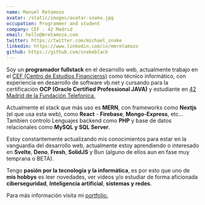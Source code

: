 ```yaml
---
name: Manuel Retamozo
avatar: /static/images/avatar-snake.jpg
occupation: Programmer and student
company: CEF - 42 Madrid
email: hello@mretamozo.com
twitter: https://twitter.com/michael_snake
linkedin: https://www.linkedin.com/in/mmretamozo
github: https://github.com/snakeblack
---
```


Soy un **programador fullstack** en el desarrollo web, actualmente trabajo en el [CEF (Centro de Estudios Financieros)](https://cef.es) como técnico informático, con experiencia en desarrollo de software vb.net y cursando para la certificación **OCP (Oracle Certified Professional JAVA)** y estudiante en [42 Madrid de la Fundación Telefonica.](https://42madrid.com)

Actualmente el stack que más uso es **MERN**, con frameworks como **Nextjs** (el que usa esta web), como **React** - **Firebase**, **Mongo-Express**, etc... Tambien controlo Lenguajes backend como **PHP** y base de datos relacionales como **MySQL y SQL Server**.

Estoy constantemente actualizando mis conocimientos para estar en la vanguardia del desarrollo web, actualmente estoy aprendiendo o interesado en **Svelte**, **Deno**, **Fresh**, **SolidJS** y Bun (alguno de ellos aun en fase muy temprana o BETA).

Tengo **pasión por la tecnología y la informática**, es por esto que uno de **mis hobbys** es leer novedades, ver videos y/o estudiar de forma aficionada **ciberseguridad**, **Inteligencia artificial**, **sistemas y redes**.

Para más información visita mi [portfolio.](https://mretamozo.com)
